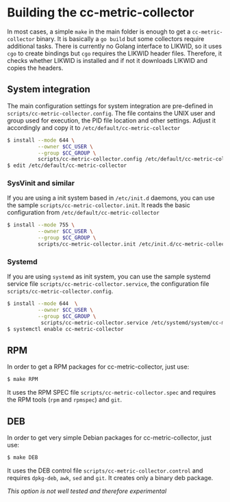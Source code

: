 # Building the cc-metric-collector

In most cases, a simple `make` in the main folder is enough to get a `cc-metric-collector` binary. It is basically a `go build` but some collectors require additional tasks. There is currently no Golang interface to LIKWID, so it uses `cgo` to create bindings but `cgo` requires the LIKWID header files. Therefore, it checks whether LIKWID is installed and if not it downloads LIKWID and copies the headers.

## System integration

The main configuration settings for system integration are pre-defined in `scripts/cc-metric-collector.config`. The file contains the UNIX user and group used for execution, the PID file location and other settings. Adjust it accordingly and copy it to `/etc/default/cc-metric-collector`

```bash
$ install --mode 644 \
          --owner $CC_USER \
          --group $CC_GROUP \
          scripts/cc-metric-collector.config /etc/default/cc-metric-collector
$ edit /etc/default/cc-metric-collector
```

### SysVinit and similar

If you are using a init system based in `/etc/init.d` daemons, you can use the sample `scripts/cc-metric-collector.init`. It reads the basic configuration from `/etc/default/cc-metric-collector`

```bash
$ install --mode 755 \
          --owner $CC_USER \
          --group $CC_GROUP \
          scripts/cc-metric-collector.init /etc/init.d/cc-metric-collector
```

### Systemd

If you are using `systemd` as init system, you can use the sample systemd service file `scripts/cc-metric-collector.service`, the configuration file `scripts/cc-metric-collector.config`.

```bash
$ install --mode 644  \
          --owner $CC_USER \
          --group $CC_GROUP \
           scripts/cc-metric-collector.service /etc/systemd/system/cc-metric-collector.service
$ systemctl enable cc-metric-collector
```

## RPM

In order to get a RPM packages for cc-metric-collector, just use:

```bash
$ make RPM
```

It uses the RPM SPEC file `scripts/cc-metric-collector.spec` and requires the RPM tools (`rpm` and `rpmspec`) and `git`.

## DEB

In order to get very simple Debian packages for cc-metric-collector, just use:

```bash
$ make DEB
```

It uses the DEB control file `scripts/cc-metric-collector.control` and requires `dpkg-deb`, `awk`, `sed` and `git`. It creates only a binary deb package.

_This option is not well tested and therefore experimental_